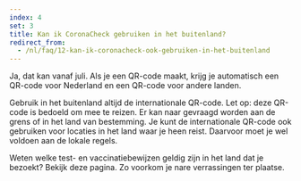 ```yaml
---
index: 4
set: 3
title: Kan ik CoronaCheck gebruiken in het buitenland?
redirect_from: 
  - /nl/faq/12-kan-ik-coronacheck-ook-gebruiken-in-het-buitenland
---
```

Ja, dat kan vanaf juli. Als je een QR-code maakt, krijg je automatisch een QR-code voor Nederland en een QR-code voor andere landen.

Gebruik in het buitenland altijd de internationale QR-code. Let op: deze QR-code is bedoeld om mee te reizen. Er kan naar gevraagd worden aan de grens of in het land van bestemming. Je kunt de internationale QR-code ook gebruiken voor locaties in het land waar je heen reist. Daarvoor moet je wel voldoen aan de lokale regels. 

Weten welke test- en vaccinatiebewijzen geldig zijn in het land dat je bezoekt? Bekijk deze pagina. Zo voorkom je nare verrassingen ter plaatse. 
